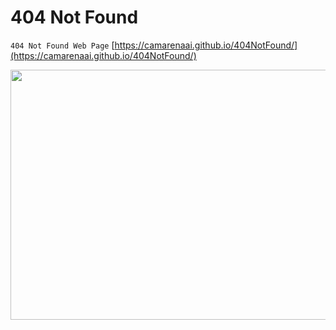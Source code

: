 # 404 Not Found

`404 Not Found Web Page` [https://camarenaai.github.io/404NotFound/](https://camarenaai.github.io/404NotFound/)

<p align="center">
  <img width="1000" height="400" src="https://github.com/CamarenaAI/FullStack-Developer/blob/main/404%20Not%20Found/img/404%20Not%20Found%20Page.jpeg">
</p>
